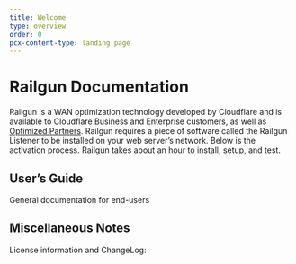 ```yaml
---
title: Welcome
type: overview
order: 0
pcx-content-type: landing page
---
```


# Railgun Documentation

Railgun is a WAN optimization technology developed by Cloudflare and is available to Cloudflare Business and Enterprise customers, as well as [Optimized Partners](http://www.cloudflare.com/partner-programs). Railgun requires a piece of software called the Railgun Listener to be installed on your web server’s network. Below is the activation process. Railgun takes about an hour to install, setup, and test.

## User’s Guide
General documentation for end-users

<DirectoryListing path="/user-guide"/>

## Miscellaneous Notes
License information and ChangeLog:
<DirectoryListing path="/miscellaneous-notes"/>